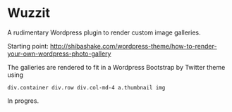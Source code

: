 
Wuzzit
======

A rudimentary Wordpress plugin to render custom image galleries.

Starting point: http://shibashake.com/wordpress-theme/how-to-render-your-own-wordpress-photo-gallery

The galleries are rendered to fit in a Wordpress Bootstrap by Twitter theme using

    div.container div.row div.col-md-4 a.thumbnail img


In progres.



